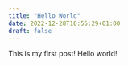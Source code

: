 ```yaml
---
title: "Hello World"
date: 2022-12-28T10:55:29+01:00
draft: false
---
```

This is my first post! Hello world!
